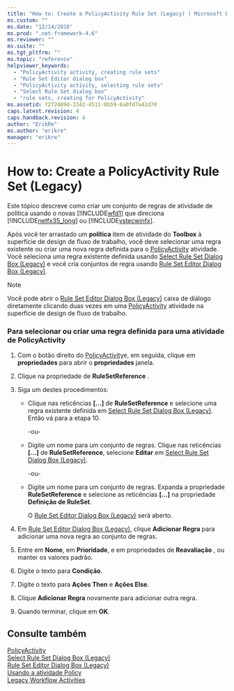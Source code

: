 ```yaml
---
title: "How to: Create a PolicyActivity Rule Set (Legacy) | Microsoft Docs"
ms.custom: ""
ms.date: "12/14/2016"
ms.prod: ".net-framework-4.6"
ms.reviewer: ""
ms.suite: ""
ms.tgt_pltfrm: ""
ms.topic: "reference"
helpviewer_keywords: 
  - "PolicyActivity activity, creating rule sets"
  - "Rule Set Editor dialog box"
  - "PolicyActivity activity, selecting rule sets"
  - "Select Rule Set dialog box"
  - "rule sets, creating for PolicyActivity"
ms.assetid: f272489d-3342-4511-8b59-6a0fd7a42d70
caps.latest.revision: 4
caps.handback.revision: 4
author: "ErikRe"
ms.author: "erikre"
manager: "erikre"
---
```

# How to: Create a PolicyActivity Rule Set (Legacy)
Este tópico descreve como criar um conjunto de regras de atividade de política usando o novas [!INCLUDE[wfd1](../workflow-designer/includes/wfd1_md.md)] que direciona [!INCLUDE[netfx35_long](../workflow-designer/includes/netfx35_long_md.md)] ou [!INCLUDE[vstecwinfx](../workflow-designer/includes/vstecwinfx_md.md)].  
  
 Após você ter arrastado um **política** item de atividade do **Toolbox** à superfície de design de fluxo de trabalho, você deve selecionar uma regra existente ou criar uma nova regra definida para o [PolicyActivity](http://go.microsoft.com/fwlink?LinkID=65019) atividade.  Você seleciona uma regra existente definida usando [Select Rule Set Dialog Box \(Legacy\)](../workflow-designer/select-rule-set-dialog-box-legacy.md) e você cria conjuntos de regra usando [Rule Set Editor Dialog Box \(Legacy\)](../workflow-designer/rule-set-editor-dialog-box-legacy.md).  
  
> [!NOTE]
>  Você pode abrir o [Rule Set Editor Dialog Box \(Legacy\)](../workflow-designer/rule-set-editor-dialog-box-legacy.md) caixa de diálogo diretamente clicando duas vezes em uma [PolicyActivity](http://go.microsoft.com/fwlink?LinkID=65019) atividade na superfície de design de fluxo de trabalho.  
  
### Para selecionar ou criar uma regra definida para uma atividade de PolicyActivity  
  
1.  Com o botão direito do [PolicyActivity](http://go.microsoft.com/fwlink?LinkID=65019)e, em seguida, clique em **propriedades** para abrir o **propriedades** janela.  
  
2.  Clique na propriedade de **RuleSetReference** .  
  
3.  Siga um destes procedimentos:  
  
    -   Clique nas reticências **\[…\]** de **RuleSetReference** e selecione uma regra existente definida em [Select Rule Set Dialog Box \(Legacy\)](../workflow-designer/select-rule-set-dialog-box-legacy.md).  Então vá para a etapa 10.  
  
         \-ou\-  
  
    -   Digite um nome para um conjunto de regras.  Clique nas reticências **\[…\]** de **RuleSetReference**, selecione **Editar** em [Select Rule Set Dialog Box \(Legacy\)](../workflow-designer/select-rule-set-dialog-box-legacy.md).  
  
         \-ou\-  
  
    -   Digite um nome para um conjunto de regras.  Expanda a propriedade **RuleSetReference** e selecione as reticências **\[…\]** na propriedade **Definição de RuleSet**.  
  
         O [Rule Set Editor Dialog Box \(Legacy\)](../workflow-designer/rule-set-editor-dialog-box-legacy.md) será aberto.  
  
4.  Em [Rule Set Editor Dialog Box \(Legacy\)](../workflow-designer/rule-set-editor-dialog-box-legacy.md), clique **Adicionar Regra** para adicionar uma nova regra ao conjunto de regras.  
  
5.  Entre em **Nome**, em **Prioridade**, e em propriedades de **Reavaliação** , ou manter os valores padrão.  
  
6.  Digite o texto para **Condição**.  
  
7.  Digite o texto para **Ações Then** e **Ações Else**.  
  
8.  Clique **Adicionar Regra** novamente para adicionar outra regra.  
  
9. Quando terminar, clique em **OK**.  
  
## Consulte também  
 [PolicyActivity](http://go.microsoft.com/fwlink?LinkID=65019)   
 [Select Rule Set Dialog Box \(Legacy\)](../workflow-designer/select-rule-set-dialog-box-legacy.md)   
 [Rule Set Editor Dialog Box \(Legacy\)](../workflow-designer/rule-set-editor-dialog-box-legacy.md)   
 [Usando a atividade Policy](http://go.microsoft.com/fwlink?LinkID=65004)   
 [Legacy Workflow Activities](../workflow-designer/legacy-workflow-activities.md)